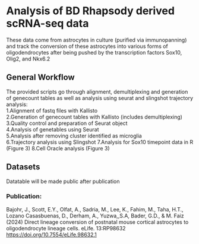# Analysis of BD Rhapsody derived scRNA-seq data
These data come from astrocytes in culture (purified via immunopanning) and track the conversion of these astrocytes into various forms of oligodendrocytes after being pushed by the transcription factors Sox10, Olig2, and Nkx6.2

## General Workflow
The provided scripts go through alignment, demultiplexing and generation of genecount tables as well as analysis using seurat and slingshot trajectory analysis: \
1.Alignment of fastq files with Kallisto \
2.Generation of genecount tables with Kallisto (includes demultiplexing)\
3.Quality control and preparation of Seurat object \
4.Analysis of genetables using Seurat \
5.Analysis after removing cluster identified as microglia \
6.Trajectory analysis using Slingshot 
7.Analysis for Sox10 timepoint data in R (Figure 3)
8.Cell Oracle analysis (Figure 3)

## Datasets
Datatable will be made public after publication

### Publication:
Bajohr, J., Scott, E.Y., Olfat, A., Sadria, M., Lee, K., Fahim, M., Taha, H.T., Lozano Casasbuenas, D., Derham, A., Yuzwa,,S.A, Bader, G.D., & M. Faiz (2024) Direct lineage conversion of postnatal mouse cortical astrocytes to oligodendrocyte lineage cells. eLife. 13:RP98632 https://doi.org/10.7554/eLife.98632.1

